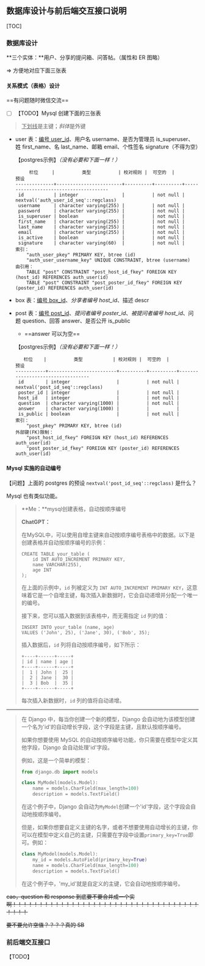 ## 数据库设计与前后端交互接口说明

[TOC]

### 数据库设计

**三个实体：**用户、分享的提问箱、问答帖。（属性和 ER 图略）

$\Rightarrow$ 方便地对应下面三张表

#### 关系模式（表格）设计

==有问题随时微信交流==

- [ ] 【TODO】Mysql 创建下面的三张表

> <u>下划线</u>是主键；*斜体*是外键

* user 表：<u>编号 user_id</u>、用户名 username、是否为管理员 is_superuser、姓 first_name、名 last_name、邮箱 email、个性签名 signature（不得为空）

  【postgres示例】*（没有必要和下面一样！）*

  ```mysql
       栏位     |          类型          | 校对规则 |  可空的  |                 预设
  --------------+------------------------+----------+----------+---------------------------------------
   id           | integer                |          | not null | nextval('auth_user_id_seq'::regclass)
   username     | character varying(255) |          | not null |
   password     | character varying(255) |          | not null |
   is_superuser | boolean                |          | not null |
   first_name   | character varying(255) |          | not null |
   last_name    | character varying(255) |          | not null |
   email        | character varying(255) |          | not null |
   is_active    | boolean                |          | not null |
   signature    | character varying(60)  |          | not null |
  索引：
      "auth_user_pkey" PRIMARY KEY, btree (id)
      "auth_user_username_key" UNIQUE CONSTRAINT, btree (username)
  由引用：
      TABLE "post" CONSTRAINT "post_host_id_fkey" FOREIGN KEY (host_id) REFERENCES auth_user(id)
      TABLE "post" CONSTRAINT "post_poster_id_fkey" FOREIGN KEY (poster_id) REFERENCES auth_user(id)
  ```

* box 表：<u>编号 box_id</u>、*分享者编号 host_id*、描述 descr

  

* post 表：<u>编号 post_id</u>、*提问者编号 poster_id*、*被提问者编号 host_id*、问题 question、回答 answer、是否公开 is_public

  * ==answer 可以为空==
  
  【postgres示例】*（没有必要和下面一样！）*
  
  ```mysql
     栏位    |          类型           | 校对规则 |  可空的  |               预设
  -----------+-------------------------+----------+----------+----------------------------------
   id        | integer                 |          | not null | nextval('post_id_seq'::regclass)
   poster_id | integer                 |          | not null |
   host_id   | integer                 |          | not null |
   question  | character varying(1000) |          | not null |
   answer    | character varying(1000) |          |          |
   is_public | boolean                 |          | not null |
  索引：
      "post_pkey" PRIMARY KEY, btree (id)
  外部键(FK)限制：
      "post_host_id_fkey" FOREIGN KEY (host_id) REFERENCES auth_user(id)
      "post_poster_id_fkey" FOREIGN KEY (poster_id) REFERENCES auth_user(id)
  ```

#### Mysql 实施的自动编号

【问题】上面的 postgres 的预设 `nextval('post_id_seq'::regclass)` 是什么？

Mysql 也有类似功能。

> **Me：**mysql创建表格，自动按顺序编号
>
> **ChatGPT：**
>
> 在MySQL中，可以使用自增主键来自动按顺序编号表格中的数据。以下是创建表格并自动按顺序编号的示例：
>
> ```
> CREATE TABLE your_table (
>     id INT AUTO_INCREMENT PRIMARY KEY,
>     name VARCHAR(255),
>     age INT
> );
> ```
>
> 在上面的示例中，`id` 列被定义为 `INT AUTO_INCREMENT PRIMARY KEY`，这意味着它是一个自增主键，每次插入新数据时，它会自动递增并分配一个唯一的编号。
>
> 接下来，您可以插入数据到该表格中，而无需指定 `id` 列的值：
>
> ```
> INSERT INTO your_table (name, age)
> VALUES ('John', 25), ('Jane', 30), ('Bob', 35);
> ```
>
> 插入数据后，`id` 列将自动按顺序编号，如下所示：
>
> ```
> +----+------+-----+
> | id | name | age |
> +----+------+-----+
> |  1 | John |  25 |
> |  2 | Jane |  30 |
> |  3 | Bob  |  35 |
> +----+------+-----+
> ```
>
> 每次插入新数据时，`id` 列的值将自动递增。

---

> 在 Django 中，每当你创建一个新的模型，Django 会自动地为该模型创建一个名为'id'的自动增长字段，这个字段是主键，且默认按顺序编号。
>
> 如果你想要使用 MySQL 的自动按顺序编号功能，你只需要在模型中定义其他字段，Django 会自动处理'id'字段。
>
> 例如，这是一个简单的模型：
>
> ```python
> from django.db import models
> 
> class MyModel(models.Model):
>     name = models.CharField(max_length=100)
>     description = models.TextField()
> ```
>
> 在这个例子中，Django 会自动为`MyModel`创建一个'id'字段，这个字段会自动地按顺序编号。
>
> 但是，如果你想要自定义主键的名字，或者不想要使用自动增长的主键，你可以在模型中定义自己的主键，只需要在字段中设置`primary_key=True`即可。例如：
>
> ```python
> class MyModel(models.Model):
>     my_id = models.AutoField(primary_key=True)
>     name = models.CharField(max_length=100)
>     description = models.TextField()
> ```
>
> 在这个例子中，'my_id'就是自定义的主键，它会自动地按顺序编号。



~~cao，question 和 response 到底要不要合并成一个实啊！！！！！！！！！！！！！！！！！！！！！！！！！！！！！！！！！！！！！！！~~

~~要不要允许空值？？？？真的 SB~~

### 前后端交互接口

【TODO】
